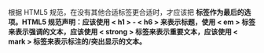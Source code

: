 根据 HTML5 规范，在没有其他合适标签更合适时，才应该把 <b> 标签作为最后的选项。HTML5 规范声明：应该使用 < h1 > - < h6 > 来表示标题，使用 < em > 标签来表示强调的文本，应该使用 < strong > 标签来表示重要文本，应该使用 < mark > 标签来表示标注的/突出显示的文本。